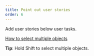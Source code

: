 ```yaml
---
title: Point out user stories
order: 6
---
```


Add user stories below user tasks.

[How to select multiple objects](howTo:multiple-objects)

**Tip**: Hold Shift to select multiple objects.
